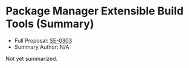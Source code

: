 # Package Manager Extensible Build Tools (Summary)

* Full Proposal: [SE-0303](https://github.com/apple/swift-evolution/blob/main/proposals/0303-swiftpm-extensible-build-tools.md)
* Summary Author: N/A

Not yet summarized.
